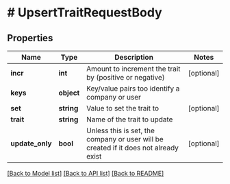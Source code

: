 # # UpsertTraitRequestBody

## Properties

Name | Type | Description | Notes
------------ | ------------- | ------------- | -------------
**incr** | **int** | Amount to increment the trait by (positive or negative) | [optional]
**keys** | **object** | Key/value pairs too identify a company or user |
**set** | **string** | Value to set the trait to | [optional]
**trait** | **string** | Name of the trait to update |
**update_only** | **bool** | Unless this is set, the company or user will be created if it does not already exist | [optional]

[[Back to Model list]](../../README.md#models) [[Back to API list]](../../README.md#endpoints) [[Back to README]](../../README.md)
